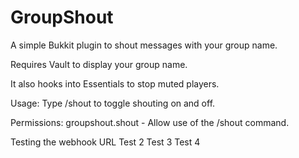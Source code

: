 GroupShout
==========

A simple Bukkit plugin to shout messages with your group name.

Requires Vault to display your group name.

It also hooks into Essentials to stop muted players.



Usage:
  Type /shout to toggle shouting on and off.
  
  
Permissions:
  groupshout.shout - Allow use of the /shout command.
  
  
  Testing the webhook URL
  Test 2
  Test 3
  Test 4